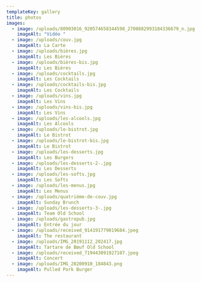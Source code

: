 ```yaml
---
templateKey: gallery
title: photos
images:
  - image: /uploads/80903016_920574658344598_2700882993184336679_n.jpg
    imageAlt: "Vidéo "
  - image: /uploads/couv.jpg
    imageAlt: La Carte
  - image: /uploads/bières.jpg
    imageAlt: Les Bières
  - image: /uploads/bières-bis.jpg
    imageAlt: Les Bières
  - image: /uploads/cocktails.jpg
    imageAlt: Les Cocktails
  - image: /uploads/cocktails-bis.jpg
    imageAlt: Les Cocktails
  - image: /uploads/vins.jpg
    imageAlt: Les Vins
  - image: /uploads/vins-bis.jpg
    imageAlt: Les Vins
  - image: /uploads/les-alcools.jpg
    imageAlt: Les Alcools
  - image: /uploads/le-bistrot.jpg
    imageAlt: Le Bistrot
  - image: /uploads/le-bistrot-bis.jpg
    imageAlt: Le Bistrot
  - image: /uploads/les-desserts.jpg
    imageAlt: Les Burgers
  - image: /uploads/les-desserts-2-.jpg
    imageAlt: Les Desserts
  - image: /uploads/les-softs.jpg
    imageAlt: Les Softs
  - image: /uploads/les-menus.jpg
    imageAlt: Les Menus
  - image: /uploads/quatrième-de-couv.jpg
    imageAlt: Sunday Brunch
  - image: /uploads/les-desserts-3-.jpg
    imageAlt: Team Old School
  - image: /uploads/gastropub.jpg
    imageAlt: Entrée du jour
  - image: /uploads/received_914191779019684.jpeg
    imageAlt: The restaurant
  - image: /uploads/IMG_20191112_202417.jpg
    imageAlt: Tartare de Bœuf Old School
  - image: /uploads/received_719443091927107.jpeg
    imageAlt: Concert
  - image: /uploads/IMG_20200910_184843.png
    imageAlt: Pulled Pork Burger
---
```

